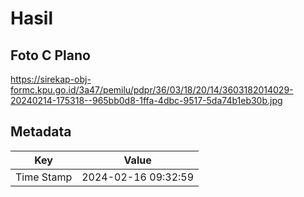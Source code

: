# Hasil

## Foto C Plano

https://sirekap-obj-formc.kpu.go.id/3a47/pemilu/pdpr/36/03/18/20/14/3603182014029-20240214-175318--965bb0d8-1ffa-4dbc-9517-5da74b1eb30b.jpg


## Metadata

| Key        | Value               |
| ---------- | ------------------- |
| Time Stamp | 2024-02-16 09:32:59 |



